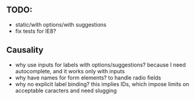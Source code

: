 TODO:
-----

* static/with options/with suggestions
* fix tests for IE8?


Causality
---------

* why use inputs for labels with options/suggestions? because
  I need autocomplete, and it works only with inputs
* why have names for form elements? to handle radio fields
* why no explicit label binding? this implies IDs, which
  impose limits on acceptable caracters and need slugging
